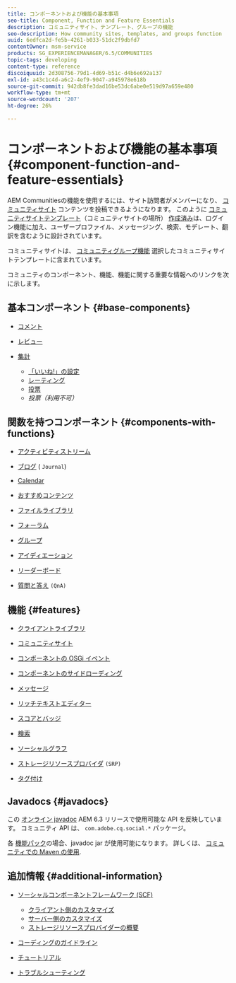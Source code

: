 ```yaml
---
title: コンポーネントおよび機能の基本事項
seo-title: Component, Function and Feature Essentials
description: コミュニティサイト、テンプレート、グループの機能
seo-description: How community sites, templates, and groups function
uuid: 6edfca2d-fe5b-4261-b033-51dc2f9dbfd7
contentOwner: msm-service
products: SG_EXPERIENCEMANAGER/6.5/COMMUNITIES
topic-tags: developing
content-type: reference
discoiquuid: 2d308756-79d1-4d69-b51c-d4b6e692a137
exl-id: a43c1c4d-a6c2-4ef9-9047-a945978e618b
source-git-commit: 942db8fe3dad16be53dc6abe0e519d97a659e480
workflow-type: tm+mt
source-wordcount: '207'
ht-degree: 26%

---
```


# コンポーネントおよび機能の基本事項  {#component-function-and-feature-essentials}

AEM Communitiesの機能を使用するには、サイト訪問者がメンバーになり、 [コミュニティサイト](overview.md#communitiessites) コンテンツを投稿できるようになります。 このように [コミュニティサイトテンプレート](sites.md)（コミュニティサイトの場所） [作成済み](sites-console.md)は、ログイン機能に加え、ユーザープロファイル、メッセージング、検索、モデレート、翻訳を含むように設計されています。

コミュニティサイトは、 [コミュニティグループ機能](functions.md#groups-function) 選択したコミュニティサイトテンプレートに含まれています。

コミュニティのコンポーネント、機能、機能に関する重要な情報へのリンクを次に示します。

## 基本コンポーネント {#base-components}

* [コメント](essentials-comments.md)
* [レビュー](reviews-basics.md)
* [集計](tally.md)

   * [「いいね!」の設定](essentials-liking.md)
   * [レーティング](rating-basics.md)
   * [投票](essentials-voting.md)
   * *投票（利用不可）*

## 関数を持つコンポーネント {#components-with-functions}

* [アクティビティストリーム](essentials-activities.md)
* [ブログ](blog-developer-basics.md) ( `Journal`)

* [Calendar](calendar-basics-for-developers.md)
* [おすすめコンテンツ](essentials-featured.md)
* [ファイルライブラリ](essentials-file-library.md)
* [フォーラム](essentials-forum.md)
* [グループ](essentials-groups.md)
* [アイディエーション](ideation.md)
* [リーダーボード](leaderboard.md)
* [質問と答え](qna-essentials.md) `(QnA)`

## 機能 {#features}

* [クライアントライブラリ](clientlibs.md)
* [コミュニティサイト](sites-for-developers.md)
* [コンポーネントの OSGi イベント](events.md)
* [コンポーネントのサイドローディング](sideloading.md)
* [メッセージ](essentials-messaging.md)
* [リッチテキストエディター](rte.md)
* [スコアとバッジ](configure-scoring.md)
* [検索](search-implementation.md)
* [ソーシャルグラフ](essentials-socialgraph.md)
* [ストレージリソースプロバイダ](srp-and-ugc.md) `(SRP)`

* [タグ付け](tag.md)

## Javadocs {#javadocs}

この [オンライン javadoc](../../help/sites-developing/reference-materials.md) AEM 6.3 リリースで使用可能な API を反映しています。
コミュニティ API は、 `com.adobe.cq.social.*` パッケージ。

各 [機能パック](deploy-communities.md#latestfeaturepack)の場合、javadoc jar が使用可能になります。 詳しくは、 [コミュニティでの Maven の使用](maven.md#javadocs).

## 追加情報 {#additional-information}

* [ソーシャルコンポーネントフレームワーク (SCF)](scf.md)

   * [クライアント側のカスタマイズ](client-customize.md)
   * [サーバー側のカスタマイズ](server-customize.md)
   * [ストレージリソースプロバイダーの概要](srp.md)

* [コーディングのガイドライン](code-guide.md)
* [チュートリアル](tutorials.md)
* [トラブルシューティング](troubleshooting.md)
